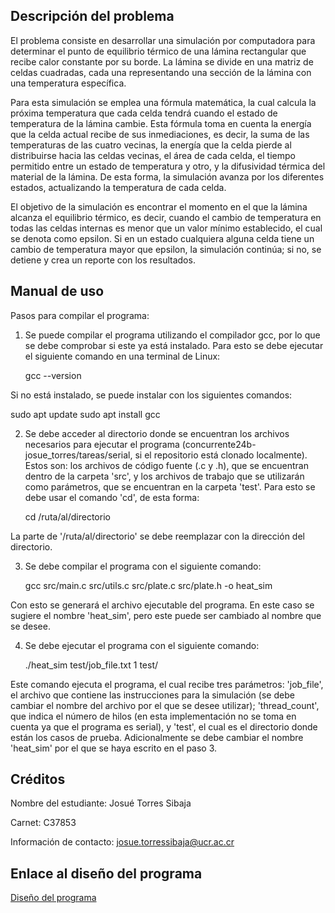 ## Descripción del problema
El problema consiste en desarrollar una simulación por computadora para determinar el punto de equilibrio térmico de una lámina rectangular que recibe calor constante por su borde. La lámina se divide en una matriz de celdas cuadradas, cada una representando una sección de la lámina con una temperatura específica.


Para esta simulación se emplea una fórmula matemática, la cual calcula la próxima temperatura que cada celda tendrá cuando el estado de temperatura de la lámina cambie. Esta fórmula toma en cuenta la energía que la celda actual recibe de sus inmediaciones, es decir, la suma de las temperaturas de las cuatro vecinas, la energía que la celda pierde al distribuirse hacia las celdas vecinas, el área de cada celda, el tiempo permitido entre un estado de temperatura y otro, y la difusividad térmica del material de la lámina. De esta forma, la simulación avanza por los diferentes estados, actualizando la temperatura de cada celda.


El objetivo de la simulación es encontrar el momento en el que la lámina alcanza el equilibrio térmico, es decir, cuando el cambio de temperatura en todas las celdas internas es menor que un valor mínimo establecido, el cual se denota como epsilon. Si en un estado cualquiera alguna celda tiene un cambio de temperatura mayor que epsilon, la simulación continúa; si no, se detiene y crea un reporte con los resultados.


## Manual de uso
Pasos para compilar el programa:
1. Se puede compilar el programa utilizando el compilador gcc, por lo que se debe comprobar si este ya está instalado.
Para esto se debe ejecutar el siguiente comando en una terminal de Linux:

   gcc --version

Si no está instalado, se puede instalar con los siguientes comandos:

   sudo apt update
   sudo apt install gcc


2. Se debe acceder al directorio donde se encuentran los archivos necesarios para ejecutar el programa (concurrente24b-josue_torres/tareas/serial, si el repositorio está clonado localmente). Estos son: los archivos de código fuente (.c y .h), que se encuentran dentro de la carpeta 'src', y los archivos de trabajo que se utilizarán como parámetros, que se encuentran en la carpeta 'test'.
Para esto se debe usar el comando 'cd', de esta forma:

   cd /ruta/al/directorio

La parte de '/ruta/al/directorio' se debe reemplazar con la dirección del directorio.


3. Se debe compilar el programa con el siguiente comando:

   gcc src/main.c src/utils.c src/plate.c src/plate.h -o heat_sim

Con esto se generará el archivo ejecutable del programa. En este caso se sugiere el nombre 'heat_sim', pero este puede ser cambiado al nombre que se desee.


4. Se debe ejecutar el programa con el siguiente comando:

   ./heat_sim test/job_file.txt 1 test/

Este comando ejecuta el programa, el cual recibe tres parámetros: 'job_file', el archivo que contiene las instrucciones para la simulación (se debe cambiar el nombre del archivo por el que se desee utilizar); 'thread_count', que indica el número de hilos (en esta implementación no se toma en cuenta ya que el programa es serial), y 'test', el cual es el directorio donde están los casos de prueba. Adicionalmente se debe cambiar el nombre 'heat_sim' por el que se haya escrito en el paso 3.


## Créditos
Nombre del estudiante: Josué Torres Sibaja

Carnet: C37853

Información de contacto: josue.torressibaja@ucr.ac.cr


## Enlace al diseño del programa
[Diseño del programa](design/README.md)